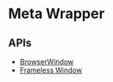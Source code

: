 # Meta Wrapper

## APIs

* [BrowserWindow](https://github.com/atom/electron/blob/master/docs/api/browser-window.md)
* [Frameless Window](https://github.com/atom/electron/blob/master/docs/api/frameless-window.md)